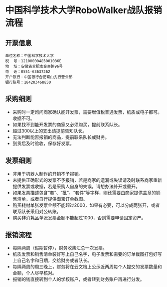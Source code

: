 # 中国科学技术大学RoboWalker战队报销流程

## 开票信息

```
单位名称：中国科学技术大学
税  号：12100000485001086E
地  址：安徽省合肥市金寨路96号
电  话：0551-63637262
开户银行：中国银行合肥蜀山支行营业部
银行账号：184203468850
```

## 采购细则

+ 采购时一定询问商家确认能开发票，需要增值税普通发票，纸质或电子都可。收据不可。
+ 如果找不到能开发票的商家又必须购买，提前联系队长。
+ 超过300以上的支出请提前告知队长。
+ 无法判断能否报销的商品，提前联系队长或财务。
+ 到货后及时验收，保存好发票。

## 发票细则

+ 非用于机器人制作的开销不予报销。
+ 未提供正确形式的发票不予报销，若是商家的遗漏或失误请及时联系商家重新提供发票或收据，若是采购人自身的失误，请想办法补开或重开。
+ 如果发票描述包含“套”、“批”、“套件”等字样，则还需要由商家提供盖章的销售清单，或者自行提供淘宝订单截图。
+ 购买耗材单张发票金额不能超过2000，如果有必要，可以分成两张开，或者联系队长采用对公转账。
+ 购买非消耗品单张发票金额不能超过1000，否则需要申请固定资产。

## 报销流程

+ 每隔两周（假期暂停），财务收集汇总一次发票。
+ 纸质发票和销售清单装好写上自己名字，电子发票和需要的订单截图打包好写上自己名字和日期，交给财务或者队长。
+ 每隔两周的周三晚上，财务将在云文档上公示近两周每个人提交的发票数量和金额，个人尽早核对。
+ 报销的钱直接转到个人的学校账户，或者转到财务账户再进行分发。
